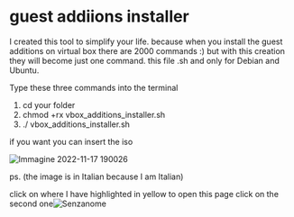 # guest addiions installer
I created this tool to simplify your life. because when you install the guest additions on virtual box there are 2000 commands :)
but with this creation they will become just one command. this file .sh and only for Debian and Ubuntu.

Type these three commands into the terminal
1. cd your folder
2. chmod +rx  vbox_additions_installer.sh
3. ./ vbox_additions_installer.sh

if you want you can insert the iso


![Immagine 2022-11-17 190026](https://user-images.githubusercontent.com/90927666/202522463-5b573567-23e3-4044-aec5-7bbddb48004a.jpg)


ps. (the image is in Italian because I am Italian)

click on where I have highlighted in yellow to open this page click on the second one![Senzanome](https://user-images.githubusercontent.com/90927666/202523887-835b755b-0171-4f97-a4b4-3b369c42e5ed.png)
